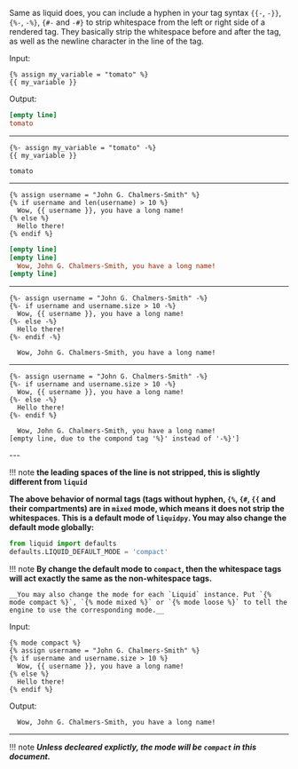 
Same as liquid does, you can include a hyphen in your tag syntax `{{-`, `-}}`, `{%-`, `-%}`, `{#-` and `-#}` to strip whitespace from the left or right side of a rendered tag.
They basically strip the whitespace before and after the tag, as well as the newline character in the line of the tag.

<div markdown="1" class="two-column">

Input:
```liquid
{% assign my_variable = "tomato" %}
{{ my_variable }}
```

</div>
<div markdown="1" class="two-column">

Output:
```ini
[empty line]
tomato
```

</div>

---

<div markdown="1" class="two-column">

```liquid
{%- assign my_variable = "tomato" -%}
{{ my_variable }}
```

</div>
<div markdown="1" class="two-column">

```
tomato
```

</div>

---


<div markdown="1" class="two-column">

```liquid
{% assign username = "John G. Chalmers-Smith" %}
{% if username and len(username) > 10 %}
  Wow, {{ username }}, you have a long name!
{% else %}
  Hello there!
{% endif %}
```

</div>
<div markdown="1" class="two-column">

```ini
[empty line]
[empty line]
  Wow, John G. Chalmers-Smith, you have a long name!
[empty line]
```
</div>

---

<div markdown="1" class="two-column">

```liquid
{%- assign username = "John G. Chalmers-Smith" -%}
{%- if username and username.size > 10 -%}
  Wow, {{ username }}, you have a long name!
{%- else -%}
  Hello there!
{%- endif -%}
```

</div>
<div markdown="1" class="two-column">

```
  Wow, John G. Chalmers-Smith, you have a long name!
```

</div>

---

<div markdown="1" class="two-column">

```liquid
{%- assign username = "John G. Chalmers-Smith" -%}
{%- if username and username.size > 10 -%}
  Wow, {{ username }}, you have a long name!
{%- else -%}
  Hello there!
{%- endif %}
```

</div>
<div markdown="1" class="two-column">

```
  Wow, John G. Chalmers-Smith, you have a long name!
[empty line, due to the compond tag '%}' instead of '-%}']
```

</div>
---

!!! note
    __the leading spaces of the line is not stripped, this is slightly different from `liquid`__

__The above behavior of normal tags (tags without hyphen, `{%`, `{#`, `{{` and their compartments) are in `mixed` mode, which means it does not strip the whitespaces. This is a default mode of `liquidpy`. You may also change the default mode globally:__
```python
from liquid import defaults
defaults.LIQUID_DEFAULT_MODE = 'compact'
```

!!! note
    __By change the default mode to `compact`, then the whitespace tags will act exactly the same as the non-whitespace tags.__

    __You may also change the mode for each `Liquid` instance. Put `{% mode compact %}`, `{% mode mixed %}` or `{% mode loose %}` to tell the engine to use the corresponding mode.__

<div markdown="1" class="two-column">

Input:
```liquid
{% mode compact %}
{% assign username = "John G. Chalmers-Smith" %}
{% if username and username.size > 10 %}
  Wow, {{ username }}, you have a long name!
{% else %}
  Hello there!
{% endif %}
```

</div>
<div markdown="1" class="two-column">

Output:
```
  Wow, John G. Chalmers-Smith, you have a long name!
```

</div>

---

!!! note
    ___Unless decleared explictly, the mode will be `compact` in this document.___
